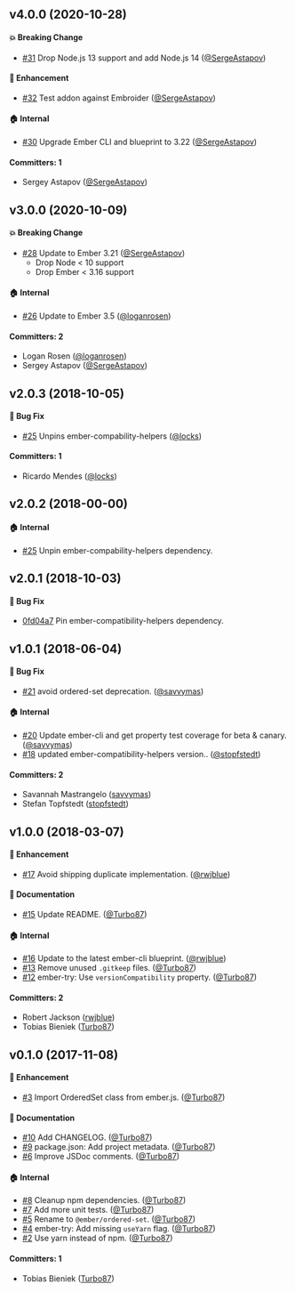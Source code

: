 ## v4.0.0 (2020-10-28)

#### :boom: Breaking Change
* [#31](https://github.com/emberjs/ember-ordered-set/pull/31) Drop Node.js 13 support and add Node.js 14 ([@SergeAstapov](https://github.com/SergeAstapov))

#### :rocket: Enhancement
* [#32](https://github.com/emberjs/ember-ordered-set/pull/32) Test addon against Embroider ([@SergeAstapov](https://github.com/SergeAstapov))

#### :house: Internal
* [#30](https://github.com/emberjs/ember-ordered-set/pull/30) Upgrade Ember CLI and blueprint to 3.22 ([@SergeAstapov](https://github.com/SergeAstapov))

#### Committers: 1
- Sergey Astapov ([@SergeAstapov](https://github.com/SergeAstapov))


## v3.0.0 (2020-10-09)

#### :boom: Breaking Change
* [#28](https://github.com/emberjs/ember-ordered-set/pull/28) Update to Ember 3.21 ([@SergeAstapov](https://github.com/SergeAstapov))
  * Drop Node < 10 support
  * Drop Ember < 3.16 support

#### :house: Internal
* [#26](https://github.com/emberjs/ember-ordered-set/pull/26) Update to Ember 3.5 ([@loganrosen](https://github.com/loganrosen))

#### Committers: 2
- Logan Rosen ([@loganrosen](https://github.com/loganrosen))
- Sergey Astapov ([@SergeAstapov](https://github.com/SergeAstapov))



## v2.0.3 (2018-10-05)

#### :bug: Bug Fix
* [#25](https://github.com/emberjs/ember-ordered-set/pull/25) Unpins ember-compability-helpers ([@locks](https://github.com/locks))

#### Committers: 1
- Ricardo Mendes ([@locks](https://github.com/locks))


## v2.0.2 (2018-00-00)

#### :house: Internal

- [#25](https://github.com/emberjs/ember-ordered-set/pull/25) Unpin ember-compability-helpers dependency.

## v2.0.1 (2018-10-03)

#### :bug: Bug Fix

- [0fd04a7](https://github.com/emberjs/ember-ordered-set/commit/0fd04a71f054e835b19b2f5255b4fbe8f72a98c1) Pin ember-compatibility-helpers dependency.

## v1.0.1 (2018-06-04)

#### :bug: Bug Fix

- [#21](https://github.com/emberjs/ember-ordered-set/pull/21) avoid ordered-set deprecation. ([@savvymas](https://github.com/savvymas))

#### :house: Internal

- [#20](https://github.com/emberjs/ember-ordered-set/pull/20) Update ember-cli and get property test coverage for beta & canary. ([@savvymas](https://github.com/savvymas))
- [#18](https://github.com/emberjs/ember-ordered-set/pull/18) updated ember-compatibility-helpers version.. ([@stopfstedt](https://github.com/stopfstedt))

#### Committers: 2

- Savannah Mastrangelo ([savvymas](https://github.com/savvymas))
- Stefan Topfstedt ([stopfstedt](https://github.com/stopfstedt))

## v1.0.0 (2018-03-07)

#### :rocket: Enhancement

- [#17](https://github.com/emberjs/ember-ordered-set/pull/17) Avoid shipping duplicate implementation. ([@rwjblue](https://github.com/rwjblue))

#### :memo: Documentation

- [#15](https://github.com/emberjs/ember-ordered-set/pull/15) Update README. ([@Turbo87](https://github.com/Turbo87))

#### :house: Internal

- [#16](https://github.com/emberjs/ember-ordered-set/pull/16) Update to the latest ember-cli blueprint. ([@rwjblue](https://github.com/rwjblue))
- [#13](https://github.com/emberjs/ember-ordered-set/pull/13) Remove unused `.gitkeep` files. ([@Turbo87](https://github.com/Turbo87))
- [#12](https://github.com/emberjs/ember-ordered-set/pull/12) ember-try: Use `versionCompatibility` property. ([@Turbo87](https://github.com/Turbo87))

#### Committers: 2

- Robert Jackson ([rwjblue](https://github.com/rwjblue))
- Tobias Bieniek ([Turbo87](https://github.com/Turbo87))

## v0.1.0 (2017-11-08)

#### :rocket: Enhancement

- [#3](https://github.com/emberjs/ember-ordered-set/pull/3) Import OrderedSet class from ember.js. ([@Turbo87](https://github.com/Turbo87))

#### :memo: Documentation

- [#10](https://github.com/emberjs/ember-ordered-set/pull/10) Add CHANGELOG. ([@Turbo87](https://github.com/Turbo87))
- [#9](https://github.com/emberjs/ember-ordered-set/pull/9) package.json: Add project metadata. ([@Turbo87](https://github.com/Turbo87))
- [#6](https://github.com/emberjs/ember-ordered-set/pull/6) Improve JSDoc comments. ([@Turbo87](https://github.com/Turbo87))

#### :house: Internal

- [#8](https://github.com/emberjs/ember-ordered-set/pull/8) Cleanup npm dependencies. ([@Turbo87](https://github.com/Turbo87))
- [#7](https://github.com/emberjs/ember-ordered-set/pull/7) Add more unit tests. ([@Turbo87](https://github.com/Turbo87))
- [#5](https://github.com/emberjs/ember-ordered-set/pull/5) Rename to `@ember/ordered-set`. ([@Turbo87](https://github.com/Turbo87))
- [#4](https://github.com/emberjs/ember-ordered-set/pull/4) ember-try: Add missing `useYarn` flag. ([@Turbo87](https://github.com/Turbo87))
- [#2](https://github.com/emberjs/ember-ordered-set/pull/2) Use yarn instead of npm. ([@Turbo87](https://github.com/Turbo87))

#### Committers: 1

- Tobias Bieniek ([Turbo87](https://github.com/Turbo87))
